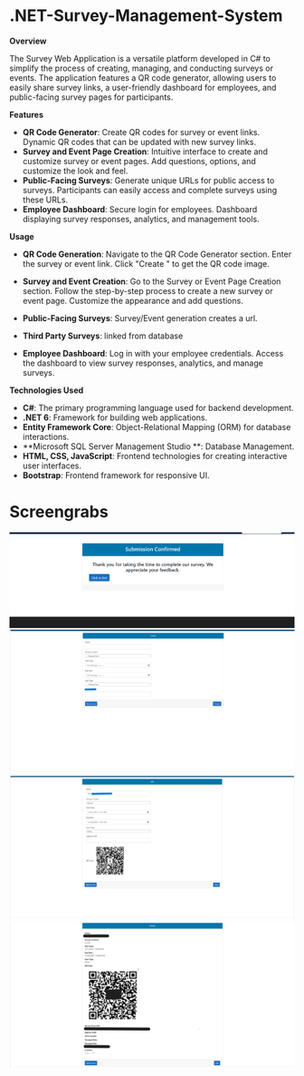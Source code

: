 # .NET-Survey-Management-System

**Overview**

The Survey Web Application is a versatile platform developed in C# to simplify the process of creating, managing, and conducting surveys or events. The application features a QR code generator, allowing users to easily share survey links, a user-friendly dashboard for employees, and public-facing survey pages for participants.

**Features**
- **QR Code Generator**:
Create QR codes for survey or event links.
Dynamic QR codes that can be updated with new survey links.
- **Survey and Event Page Creation**:
Intuitive interface to create and customize survey or event pages.
Add questions, options, and customize the look and feel.
- **Public-Facing Surveys**:
Generate unique URLs for public access to surveys.
Participants can easily access and complete surveys using these URLs.
- **Employee Dashboard**:
Secure login for employees.
Dashboard displaying survey responses, analytics, and management tools.

**Usage**

- **QR Code Generation**:
Navigate to the QR Code Generator section.
Enter the survey or event link.
Click "Create " to get the QR code image.

- **Survey and Event Creation**:
Go to the Survey or Event Page Creation section.
Follow the step-by-step process to create a new survey or event page.
Customize the appearance and add questions.

- **Public-Facing Surveys**: Survey/Event generation creates a url.

- **Third Party Surveys**: linked from database

- **Employee Dashboard**:
Log in with your employee credentials.
Access the dashboard to view survey responses, analytics, and manage surveys.

**Technologies Used**
- **C#**: The primary programming language used for backend development.
- **.NET 6**: Framework for building web applications.
- **Entity Framework Core**: Object-Relational Mapping (ORM) for database interactions.
- **Microsoft SQL Server Management Studio **: Database Management.
- **HTML, CSS, JavaScript**: Frontend technologies for creating interactive user interfaces.
- **Bootstrap**: Frontend framework for responsive UI.

# Screengrabs
![Confirmation_Survey_Page](./img/ConfirmationPage.png)
![Screensot_CreatePage](./img/reate.png)
![Screensot_editPage](./img/edit.png)
![Screensot_DetailsPage](./img/Details.png)
